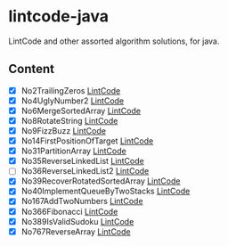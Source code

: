 # lintcode-java

LintCode and other assorted algorithm solutions, for java.


## Content

- [x] No2TrailingZeros [LintCode](https://www.lintcode.com/problem/trailing-zeros/)
- [x] No4UglyNumber2 [LintCode](https://www.lintcode.com/problem/ugly-number-ii/description)
- [x] No6MergeSortedArray [LintCode](https://www.lintcode.com/problem/merge-two-sorted-arrays/description)
- [x] No8RotateString [LintCode](https://www.lintcode.com/problem/rotate-string/)
- [x] No9FizzBuzz [LintCode](https://www.lintcode.com/problem/fizz-buzz/)
- [x] No14FirstPositionOfTarget [LintCode](https://www.lintcode.com/problem/first-position-of-target/description)
- [x] No31PartitionArray [LintCode](https://www.lintcode.com/problem/partition-array/description)
- [x] No35ReverseLinkedList [LintCode](https://www.lintcode.com/problem/reverse-linked-list/description)
- [ ] No36ReverseLinkedList2 [LintCode](https://www.lintcode.com/problem/reverse-linked-list-ii/description)
- [x] No39RecoverRotatedSortedArray [LintCode](https://www.lintcode.com/problem/recover-rotated-sorted-array/description)
- [x] No40ImplementQueueByTwoStacks [LintCode](https://www.lintcode.com/problem/implement-queue-by-two-stacks/description)
- [x] No167AddTwoNumbers [LintCode](https://www.lintcode.com/problem/add-two-numbers/description)
- [x] No366Fibonacci [LintCode](https://www.lintcode.com/problem/fibonacci/description)
- [x] No389IsValidSudoku [LintCode](https://www.lintcode.com/problem/valid-sudoku/description)
- [x] No767ReverseArray [LintCode](https://www.lintcode.com/problem/reverse-array/description)